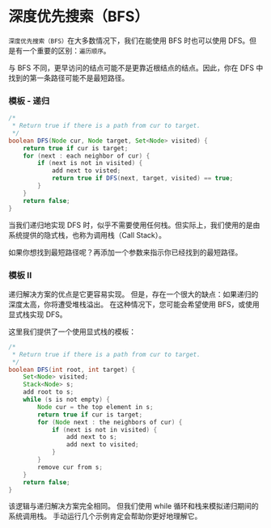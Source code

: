  
 
 # 深度优先搜索（BFS）
 
 ``深度优先搜索（BFS）``在大多数情况下，我们在能使用 BFS 时也可以使用 DFS。但是有一个重要的区别：``遍历顺序``。
 
 与 BFS 不同，更早访问的结点可能不是更靠近根结点的结点。因此，你在 DFS 中找到的第一条路径可能不是最短路径。






### 模板 - 递归


```java
/*
 * Return true if there is a path from cur to target.
 */
boolean DFS(Node cur, Node target, Set<Node> visited) {
    return true if cur is target;
    for (next : each neighbor of cur) {
        if (next is not in visited) {
            add next to visted;
            return true if DFS(next, target, visited) == true;
        }
    }
    return false;
}
```
当我们递归地实现 DFS 时，似乎不需要使用任何栈。但实际上，我们使用的是由系统提供的隐式栈，也称为调用栈（Call Stack）。

如果你想找到最短路径呢？再添加一个参数来指示你已经找到的最短路径。





###  模板 II
递归解决方案的优点是它更容易实现。 但是，存在一个很大的缺点：如果递归的深度太高，你将遭受堆栈溢出。 在这种情况下，您可能会希望使用 BFS，或使用显式栈实现 DFS。

这里我们提供了一个使用显式栈的模板：

```java
/*
 * Return true if there is a path from cur to target.
 */
boolean DFS(int root, int target) {
    Set<Node> visited;
    Stack<Node> s;
    add root to s;
    while (s is not empty) {
        Node cur = the top element in s;
        return true if cur is target;
        for (Node next : the neighbors of cur) {
            if (next is not in visited) {
                add next to s;
                add next to visited;
            }
        }
        remove cur from s;
    }
    return false;
}
```
该逻辑与递归解决方案完全相同。 但我们使用 while 循环和栈来模拟递归期间的系统调用栈。 手动运行几个示例肯定会帮助你更好地理解它。